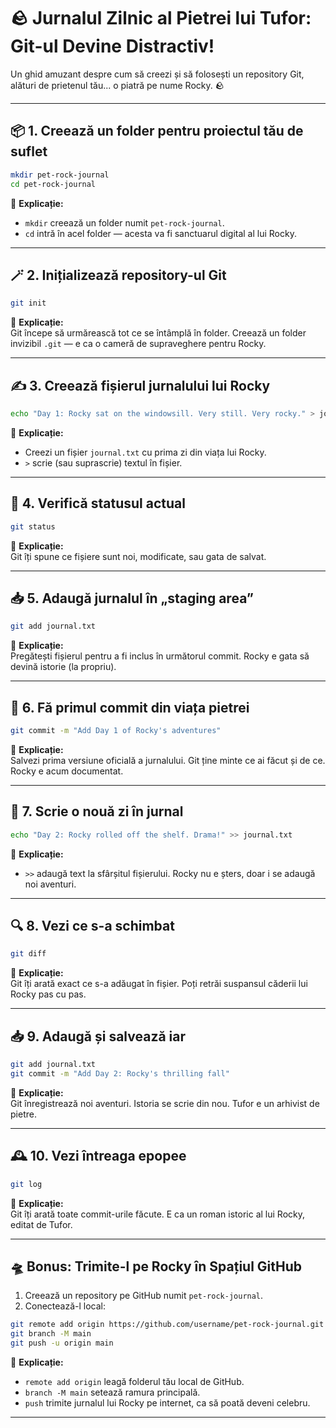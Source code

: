 # 🪨 Jurnalul Zilnic al Pietrei lui Tufor: Git-ul Devine Distractiv!

Un ghid amuzant despre cum să creezi și să folosești un repository Git, alături de prietenul tău... o piatră pe nume Rocky. 🪨

---

## 📦 1. Creează un folder pentru proiectul tău de suflet

```bash
mkdir pet-rock-journal
cd pet-rock-journal
```

📝 **Explicație:**  
- `mkdir` creează un folder numit `pet-rock-journal`.  
- `cd` intră în acel folder — acesta va fi sanctuarul digital al lui Rocky.

---

## 🪄 2. Inițializează repository-ul Git

```bash
git init
```

📝 **Explicație:**  
Git începe să urmărească tot ce se întâmplă în folder. Creează un folder invizibil `.git` — e ca o cameră de supraveghere pentru Rocky.

---

## ✍️ 3. Creează fișierul jurnalului lui Rocky

```bash
echo "Day 1: Rocky sat on the windowsill. Very still. Very rocky." > journal.txt
```

📝 **Explicație:**  
- Creezi un fișier `journal.txt` cu prima zi din viața lui Rocky.  
- `>` scrie (sau suprascrie) textul în fișier.

---

## 📌 4. Verifică statusul actual

```bash
git status
```

📝 **Explicație:**  
Git îți spune ce fișiere sunt noi, modificate, sau gata de salvat.

---

## 📥 5. Adaugă jurnalul în „staging area”

```bash
git add journal.txt
```

📝 **Explicație:**  
Pregătești fișierul pentru a fi inclus în următorul commit. Rocky e gata să devină istorie (la propriu).

---

## 📸 6. Fă primul commit din viața pietrei

```bash
git commit -m "Add Day 1 of Rocky's adventures"
```

📝 **Explicație:**  
Salvezi prima versiune oficială a jurnalului. Git ține minte ce ai făcut și de ce. Rocky e acum documentat.

---

## 📖 7. Scrie o nouă zi în jurnal

```bash
echo "Day 2: Rocky rolled off the shelf. Drama!" >> journal.txt
```

📝 **Explicație:**  
- `>>` adaugă text la sfârșitul fișierului. Rocky nu e șters, doar i se adaugă noi aventuri.

---

## 🔍 8. Vezi ce s-a schimbat

```bash
git diff
```

📝 **Explicație:**  
Git îți arată exact ce s-a adăugat în fișier. Poți retrăi suspansul căderii lui Rocky pas cu pas.

---

## 📥 9. Adaugă și salvează iar

```bash
git add journal.txt
git commit -m "Add Day 2: Rocky's thrilling fall"
```

📝 **Explicație:**  
Git înregistrează noi aventuri. Istoria se scrie din nou. Tufor e un arhivist de pietre.

---

## 🕰️ 10. Vezi întreaga epopee

```bash
git log
```

📝 **Explicație:**  
Git îți arată toate commit-urile făcute. E ca un roman istoric al lui Rocky, editat de Tufor.

---

## 🛸 Bonus: Trimite-l pe Rocky în Spațiul GitHub

1. Creează un repository pe GitHub numit `pet-rock-journal`.
2. Conectează-l local:

```bash
git remote add origin https://github.com/username/pet-rock-journal.git
git branch -M main
git push -u origin main
```

📝 **Explicație:**  
- `remote add origin` leagă folderul tău local de GitHub.  
- `branch -M main` setează ramura principală.  
- `push` trimite jurnalul lui Rocky pe internet, ca să poată deveni celebru.

---




